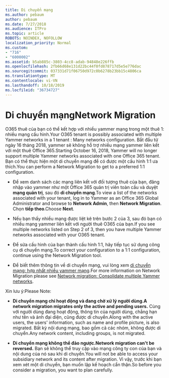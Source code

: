 ```yaml
---
title: Di chuyển mạng
ms.author: pebaum
author: pebaum
ms.date: 7/27/2018
ms.audience: ITPro
ms.topic: article
ROBOTS: NOINDEX, NOFOLLOW
localization_priority: Normal
ms.custom:
- "716"
- "6000002"
ms.assetid: b5ab885c-3803-4cc8-adab-94848e226ffb
ms.openlocfilehash: 2fb66d68e131d22bc44f0fd878717d5e5e776dac
ms.sourcegitcommit: 037331d71f06750d972c0b6278b23bb15c4806ca
ms.translationtype: MT
ms.contentlocale: vi-VN
ms.lasthandoff: 10/18/2019
ms.locfileid: "36734727"
---
```

# <a name="network-migration"></a><span data-ttu-id="645bf-102">Di chuyển mạng</span><span class="sxs-lookup"><span data-stu-id="645bf-102">Network Migration</span></span>

<span data-ttu-id="645bf-103">O365 thuê của bạn có thể kết hợp với nhiều yammer mạng trong một thuê 1: nhiều mạng cấu hình.</span><span class="sxs-lookup"><span data-stu-id="645bf-103">Your O365 tenant is possibly associated with multiple Yammer networks in a 1 tenant : Many networks configuration.</span></span> <span data-ttu-id="645bf-104">Bắt đầu từ ngày 16 tháng 2018, yammer sẽ không hỗ trợ nhiều mạng yammer liên kết với một thuê Office 365.</span><span class="sxs-lookup"><span data-stu-id="645bf-104">Starting October 16, 2018, Yammer will no longer support multiple Yammer networks associated with one Office 365 tenant.</span></span> <span data-ttu-id="645bf-105">Bạn có thể thực hiện một di chuyển mạng để có được một cấu hình 1:1 ưa thích.</span><span class="sxs-lookup"><span data-stu-id="645bf-105">You can perform a Network Migration to get to a preferred 1:1 configuration.</span></span>
  
- <span data-ttu-id="645bf-106">Để xem danh sách các mạng liên kết với đối tượng thuê của bạn, đăng nhập vào yammer như một Office 365 quản trị viên toàn cầu và duyệt **mạng quản trị**, sau đó **di chuyển mạng**.</span><span class="sxs-lookup"><span data-stu-id="645bf-106">To view a list of the networks associated with your tenant, log in to Yammer as an Office 365 Global Administrator and browse to **Network Admin**, then **Network Migration**.</span></span> <span data-ttu-id="645bf-107">Chọn **tiếp theo**.</span><span class="sxs-lookup"><span data-stu-id="645bf-107">Choose **Next**.</span></span>

- <span data-ttu-id="645bf-108">Nếu bạn thấy nhiều mạng được liệt kê trên bước 2 của 3, sau đó bạn có nhiều mạng yammer liên kết với người thuê O365 của bạn.</span><span class="sxs-lookup"><span data-stu-id="645bf-108">If you see multiple networks listed on Step 2 of 3, then you have multiple Yammer networks associated with your O365 tenant.</span></span>

- <span data-ttu-id="645bf-109">Để sửa cấu hình của bạn thành cấu hình 1:1, hãy tiếp tục sử dụng công cụ di chuyển mạng.</span><span class="sxs-lookup"><span data-stu-id="645bf-109">To correct your configuration to a 1:1 configuration, continue using the Network Migration tool.</span></span>

- <span data-ttu-id="645bf-110">Để biết thêm thông tin về di chuyển mạng, vui lòng xem [di chuyển mạng: hợp nhất nhiều yammer mạng](https://docs.microsoft.com/yammer/configure-your-yammer-network/consolidate-multiple-yammer-networks).</span><span class="sxs-lookup"><span data-stu-id="645bf-110">For more information on Network Migration please see [Network migration: Consolidate multiple Yammer networks](https://docs.microsoft.com/yammer/configure-your-yammer-network/consolidate-multiple-yammer-networks).</span></span>

<span data-ttu-id="645bf-111">Xin lưu ý:</span><span class="sxs-lookup"><span data-stu-id="645bf-111">Please Note:</span></span>
  
- <span data-ttu-id="645bf-112">**Di chuyển mạng chỉ hoạt động và đang chờ xử lý người dùng.**</span><span class="sxs-lookup"><span data-stu-id="645bf-112">**A network migration migrates only the active and pending users.**</span></span> <span data-ttu-id="645bf-113">Cùng với người dùng đang hoạt động, thông tin của người dùng, chẳng hạn như tên và ảnh đại diện, cũng được di chuyển.</span><span class="sxs-lookup"><span data-stu-id="645bf-113">Along with the active users, the users' information, such as name and profile picture, is also migrated.</span></span> <span data-ttu-id="645bf-114">Bất kỳ nội dung mạng, bao gồm cả các nhóm, không được di chuyển.</span><span class="sxs-lookup"><span data-stu-id="645bf-114">Any network content, including groups, is not migrated.</span></span>

- <span data-ttu-id="645bf-115">**Di chuyển mạng không thể đảo ngược.**</span><span class="sxs-lookup"><span data-stu-id="645bf-115">**Network migration can't be reversed.**</span></span> <span data-ttu-id="645bf-116">Bạn sẽ không thể truy cập vào mạng công ty con của bạn và nội dung của nó sau khi di chuyển.</span><span class="sxs-lookup"><span data-stu-id="645bf-116">You will not be able to access your subsidiary network and its content after migration.</span></span> <span data-ttu-id="645bf-117">Vì vậy, trước khi bạn xem xét một di chuyển, bạn muốn lập kế hoạch cẩn thận.</span><span class="sxs-lookup"><span data-stu-id="645bf-117">So before you consider a migration, you want to plan carefully.</span></span>
